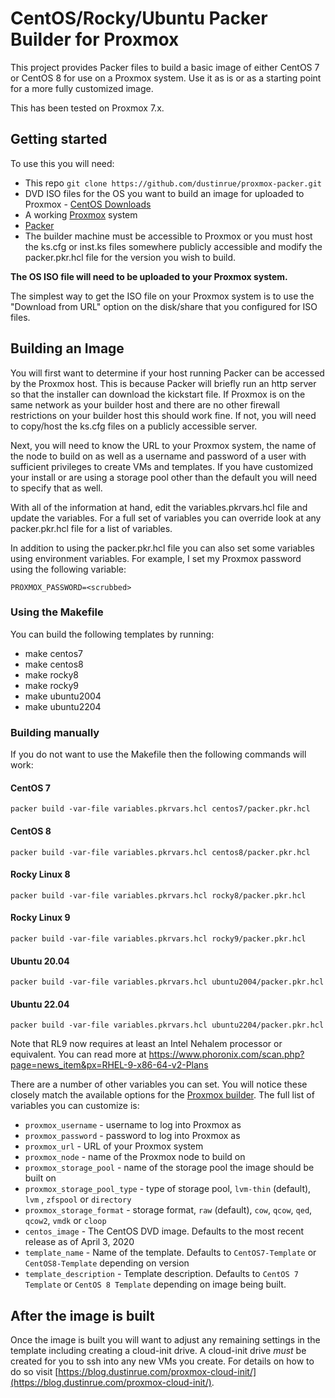 # CentOS/Rocky/Ubuntu Packer Builder for Proxmox

This project provides Packer files to build a basic image of either CentOS 7 or CentOS 8 for use on a Proxmox system. Use it as is or as a starting point for a more fully customized image.

This has been tested on Proxmox 7.x.

## Getting started

To use this you will need:

* This repo `git clone https://github.com/dustinrue/proxmox-packer.git`
* DVD ISO files for the OS you want to build an image for uploaded to Proxmox - [CentOS Downloads](https://wiki.centos.org/Download)
* A working [Proxmox](https://www.proxmox.com/en/) system
* [Packer](https://packer.io)
* The builder machine must be accessible to Proxmox or you must host the ks.cfg or inst.ks files somewhere publicly accessible and modify the packer.pkr.hcl file for the version you wish to build.

**The OS ISO file will need to be uploaded to your Proxmox system.**

The simplest way to get the ISO file on your Proxmox system is to use the "Download from URL" option on the disk/share that you configured for ISO files.

## Building an Image

You will first want to determine if your host running Packer can be accessed by the Proxmox host. This is because Packer will briefly run an http server so that the installer can download the kickstart file. If Proxmox is on the same network as your builder host and there are no other firewall restrictions on your builder host this should work fine. If not, you will need to copy/host the ks.cfg files on a publicly accessible server.

Next, you will need to know the URL to your Proxmox system, the name of the node to build on as well as a username and password of a user with sufficient privileges to create VMs and templates. If you have customized your install or are using a storage pool other than the default you will need to specify that as well.

With all of the information at hand, edit the variables.pkrvars.hcl file and update the variables. For a full set of variables you can override look at any packer.pkr.hcl file for a list of variables.

In addition to using the packer.pkr.hcl file you can also set some variables using environment variables. For example, I set my Proxmox password using the following variable:

```
PROXMOX_PASSWORD=<scrubbed>
```

### Using the Makefile

You can build the following templates by running:

* make centos7
* make centos8
* make rocky8
* make rocky9
* make ubuntu2004
* make ubuntu2204

### Building manually

If you do not want to use the Makefile then the following commands will work:

#### CentOS 7

```
packer build -var-file variables.pkrvars.hcl centos7/packer.pkr.hcl
```

#### CentOS 8

```
packer build -var-file variables.pkrvars.hcl centos8/packer.pkr.hcl
```

#### Rocky Linux 8

```
packer build -var-file variables.pkrvars.hcl rocky8/packer.pkr.hcl
```

#### Rocky Linux 9

```
packer build -var-file variables.pkrvars.hcl rocky9/packer.pkr.hcl
```

#### Ubuntu 20.04

```
packer build -var-file variables.pkrvars.hcl ubuntu2004/packer.pkr.hcl
```

#### Ubuntu 22.04

```
packer build -var-file variables.pkrvars.hcl ubuntu2204/packer.pkr.hcl
```

Note that RL9 now requires at least an Intel Nehalem processor or equivalent. You can read more at  https://www.phoronix.com/scan.php?page=news_item&px=RHEL-9-x86-64-v2-Plans

There are a number of other variables you can set. You will notice these closely match the available options for the [Proxmox builder](https://packer.io/docs/builders/proxmox.html). The full list of variables you can customize is:

* `proxmox_username` - username to log into Proxmox as
* `proxmox_password` - password to log into Proxmox as
* `proxmox_url` - URL of your Proxmox system
* `proxmox_node` - name of the Proxmox node to build on
* `proxmox_storage_pool` - name of the storage pool the image should be built on
* `proxmox_storage_pool_type` - type of storage pool, `lvm-thin` (default), `lvm` , `zfspool` or `directory`
* `proxmox_storage_format` - storage format, `raw` (default), `cow`, `qcow`, `qed`, `qcow2`, `vmdk` or `cloop` 
* `centos_image` - The CentOS DVD image. Defaults to the most recent release as of April 3, 2020
* `template_name` - Name of the template. Defaults to `CentOS7-Template` or `CentOS8-Template` depending on version
* `template_description` - Template description. Defaults to `CentOS 7 Template` or `CentOS 8 Template` depending on image being built.

## After the image is built

Once the image is built you will want to adjust any remaining settings in the template including creating a cloud-init drive. A cloud-init drive _must_ be created for you to ssh into any new VMs you create. For details on how to do so visit [https://blog.dustinrue.com/proxmox-cloud-init/](https://blog.dustinrue.com/proxmox-cloud-init/).
